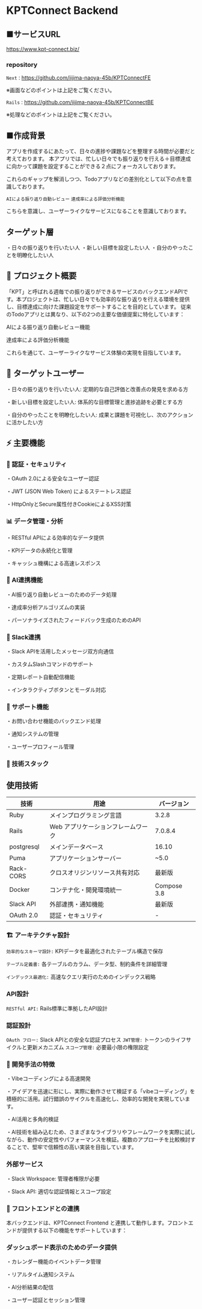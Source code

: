 # KPTConnect Backend

## ■サービスURL
https://www.kpt-connect.biz/

### repository
`Next：`https://github.com/iijima-naoya-45b/KPTConnectFE

※画面などのポイントは上記をご覧ください。

`Rails：`https://github.com/iijima-naoya-45b/KPTConnectBE

※処理などのポイントは上記をご覧ください。

## ■作成背景
アプリを作成するにあたって、日々の進捗や課題などを整理する時間が必要だと考えております。
本アプリでは、忙しい日々でも振り返りを行える＋目標達成に向かって課題を設定することができる２点にフォーカスしております。

これらのギャップを解消しつつ、Todoアプリなどの差別化として以下の点を意識しております。

`AIによる振り返り自動レビュー`
`達成率による評価分析機能`

こちらを意識し、ユーザーライクなサービスになることを意識しております。

## ターゲット層

・日々の振り返りを行いたい人
・新しい目標を設定したい人
・自分のやったことを明瞭化したい人

## 📝 プロジェクト概要
「KPT」と呼ばれる週毎での振り返りができるサービスのバックエンドAPIです。本プロジェクトは、忙しい日々でも効率的な振り返りを行える環境を提供し、目標達成に向けた課題設定をサポートすることを目的としています。
従来のTodoアプリとは異なり、以下の2つの主要な価値提案に特化しています：

AIによる振り返り自動レビュー機能

達成率による評価分析機能

これらを通じて、ユーザーライクなサービス体験の実現を目指しています。
## 🎯 ターゲットユーザー

・日々の振り返りを行いたい人: 定期的な自己評価と改善点の発見を求める方

・新しい目標を設定したい人: 体系的な目標管理と進捗追跡を必要とする方

・自分のやったことを明瞭化したい人: 成果と課題を可視化し、次のアクションに活かしたい方

## ⚡ 主要機能
### 🔐 認証・セキュリティ

・OAuth 2.0による安全なユーザー認証

・JWT (JSON Web Token) によるステートレス認証

・HttpOnlyとSecure属性付きCookieによるXSS対策

###  📊 データ管理・分析

・RESTful APIによる効率的なデータ提供

・KPIデータの永続化と管理

・キャッシュ機構による高速レスポンス

### 🤖 AI連携機能

・AI振り返り自動レビューのためのデータ処理

・達成率分析アルゴリズムの実装

・パーソナライズされたフィードバック生成のためのAPI

### 📱 Slack連携

・Slack APIを活用したメッセージ双方向通信

・カスタムSlashコマンドのサポート

・定期レポート自動配信機能

・インタラクティブボタンとモーダル対応

### 📧 サポート機能

・お問い合わせ機能のバックエンド処理

・通知システムの管理

・ユーザープロフィール管理

### 🔧 技術スタック
## 使用技術

| 技術        | 用途                                   | バージョン     |
| ----------- | -------------------------------------- | -------------- |
| Ruby        | メインプログラミング言語               | 3.2.8          |
| Rails       | Web アプリケーションフレームワーク      | 7.0.8.4        |
| postgresql       | メインデータベース                     | 16.10            |
| Puma        | アプリケーションサーバー               | ~5.0           |
| Rack-CORS   | クロスオリジンリソース共有対応         | 最新版         |
| Docker      | コンテナ化・開発環境統一               | Compose 3.8    |
| Slack API   | 外部連携・通知機能                     | 最新版         |
| OAuth 2.0   | 認証・セキュリティ                     | -              |

### 🏗️ アーキテクチャ設計

`効率的なスキーマ設計:` KPIデータを最適化されたテーブル構造で保存

`テーブル定義書:` 各テーブルのカラム、データ型、制約条件を詳細管理

`インデックス最適化:` 高速なクエリ実行のためのインデックス戦略

### API設計

`RESTful API:` Rails標準に準拠したAPI設計

### 認証設計

`OAuth フロー:` Slack APIとの安全な認証プロセス
`JWT管理:` トークンのライフサイクルと更新メカニズム
`スコープ管理:` 必要最小限の権限設定

### 🚀 開発手法の特徴
・Vibeコーディングによる高速開発

・アイデアを迅速に形にし、実際に動作させて検証する「vibeコーディング」を積極的に活用。試行錯誤のサイクルを高速化し、効率的な開発を実現しています。

・AI活用と多角的検証

・AI技術を組み込むため、さまざまなライブラリやフレームワークを実際に試しながら、動作の安定性やパフォーマンスを検証。複数のアプローチを比較検討することで、堅牢で信頼性の高い実装を目指しています。

### 外部サービス

・Slack Workspace: 管理者権限が必要

・Slack API: 適切な認証情報とスコープ設定

### 🔄 フロントエンドとの連携
本バックエンドは、KPTConnect Frontend と連携して動作します。フロントエンドが提供する以下の機能をサポートしています：

### ダッシュボード表示のためのデータ提供
・カレンダー機能のイベントデータ管理

・リアルタイム通知システム

・AI分析結果の配信

・ユーザー認証とセッション管理
